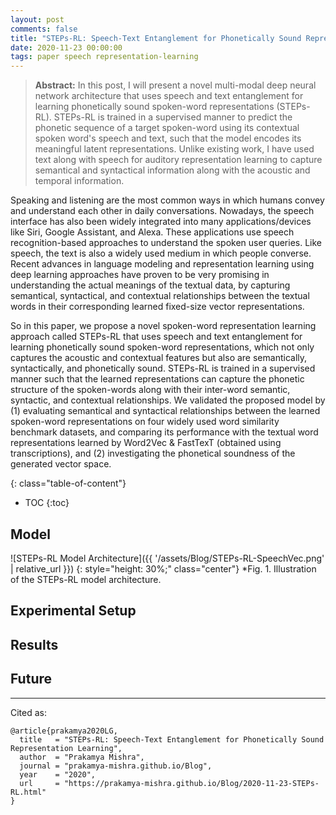 ```yaml
---
layout: post
comments: false
title: "STEPs-RL: Speech-Text Entanglement for Phonetically Sound Representation Learning"
date: 2020-11-23 00:00:00
tags: paper speech representation-learning
---
```


> **Abstract:** In this post, I will present a novel multi-modal deep neural network architecture that uses speech and text entanglement for learning phonetically sound spoken-word representations (STEPs-RL). STEPs-RL is trained in a supervised manner to predict the phonetic sequence of a target spoken-word using its contextual spoken word's speech and text, such that the model encodes its meaningful latent representations. Unlike existing work, I have used text along with speech for auditory representation learning to capture semantical and syntactical information along with the acoustic and temporal information.


<!--more-->

Speaking and listening are the most common ways in which humans convey and understand each other in daily conversations. Nowadays, the speech interface has also been widely integrated into many applications/devices like Siri, Google Assistant, and Alexa. These applications use speech recognition-based approaches to understand the spoken user queries. Like speech, the text is also a widely used medium in which people converse. Recent advances in language modeling and representation learning using deep learning approaches have proven to be very promising in understanding the actual meanings of the textual data, by capturing semantical, syntactical, and contextual relationships between the textual words in their corresponding learned fixed-size vector representations.

So in this paper, we propose a novel spoken-word representation learning approach called STEPs-RL that uses speech and text entanglement for learning phonetically sound spoken-word representations, which not only captures the acoustic and contextual features but also are semantically, syntactically, and phonetically sound. STEPs-RL is trained in a supervised manner such that the learned representations can capture the phonetic structure of the spoken-words along with their inter-word semantic, syntactic, and contextual relationships. We validated the proposed model by (1) evaluating semantical and syntactical relationships between the learned spoken-word representations on four widely used word similarity benchmark datasets, and comparing its performance with the textual word representations learned by Word2Vec & FastTexT (obtained using transcriptions), and (2) investigating the phonetical soundness of the generated vector space.

{: class="table-of-content"}
* TOC
{:toc}

## Model
![STEPs-RL Model Architecture]({{ '/assets/Blog/STEPs-RL-SpeechVec.png' | relative_url }})
{: style="height: 30%;" class="center"}
*Fig. 1. Illustration of the STEPs-RL model architecture.

## Experimental Setup

## Results

## Future




---

Cited as:
```
@article{prakamya2020LG,
  title   = "STEPs-RL: Speech-Text Entanglement for Phonetically Sound Representation Learning",
  author  = "Prakamya Mishra",
  journal = "prakamya-mishra.github.io/Blog",
  year    = "2020",
  url     = "https://prakamya-mishra.github.io/Blog/2020-11-23-STEPs-RL.html"
}
```
